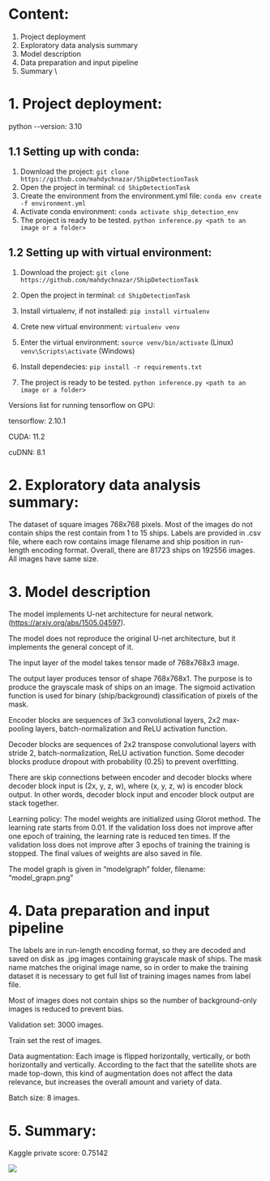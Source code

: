 ﻿# Content:

1. Project deployment
2. Exploratory data analysis summary
3. Model description
4. Data preparation and input pipeline
5. Summary
 \

# 1. Project deployment:

python --version: 3.10

## 1.1 Setting up with conda:
1. Download the project:
```git clone https://github.com/mahdychnazar/ShipDetectionTask```
2. Open the project in terminal:
```cd ShipDetectionTask```
2. Create the environment from the environment.yml file:
```conda env create -f environment.yml```
3. Activate conda environment:
```conda activate ship_detection_env```
4. The project is ready to be tested.
``` python inference.py <path to an image or a folder> ```


## 1.2 Setting up with virtual environment:
1. Download the project:
```git clone https://github.com/mahdychnazar/ShipDetectionTask```
2. Open the project in terminal:
```cd ShipDetectionTask```
3. Install virtualenv, if not installed:
```pip install virtualenv```
4. Crete new virtual environment:
```virtualenv venv```
5. Enter the virtual environment:
```source venv/bin/activate``` (Linux)
```venv\Scripts\activate``` (Windows)

6. Install dependecies:
```pip install -r requirements.txt```
7. The project is ready to be tested.
``` python inference.py <path to an image or a folder> ```

Versions list for running tensorflow on GPU:

tensorflow: 2.10.1

CUDA: 11.2

cuDNN: 8.1

# 2. Exploratory data analysis summary:

The dataset of square images 768x768 pixels. Most of the images do not contain ships the rest contain from 1 to 15 ships. Labels are provided in .csv file, where each row contains image filename and ship position in run-length encoding format. Overall, there are 81723 ships on 192556 images. All images have same size. 

# 3. Model description

The model implements U-net architecture for neural network. (<https://arxiv.org/abs/1505.04597>).

The model does not reproduce the original U-net architecture, but it implements the general concept of it.

The input layer of the model takes tensor made of 768x768x3 image.

The output layer produces tensor of shape 768x768x1. The purpose is to produce the grayscale mask of ships on an image. The sigmoid activation function is used for binary (ship/background) classification of pixels of the mask.

Encoder blocks are sequences of 3x3 convolutional layers, 2x2 max-pooling layers, batch-normalization and ReLU activation function.

Decoder blocks are sequences of 2x2 transpose convolutional layers with stride 2, batch-normalization, ReLU activation function. Some decoder blocks produce dropout with probability (0.25) to prevent overfitting.

There are skip connections between encoder and decoder blocks where decoder block input is (2x, y, z, w), where (x, y, z, w) is encoder block output. In other words, decoder block input and encoder block output are stack together.

Learning policy: The model weights are initialized using Glorot method. The learning rate starts from 0.01. If the validation loss does not improve after one epoch of training, the learning rate is reduced ten times. If the validation loss does not improve after 3 epochs of training the training is stopped. The final values of weights are also saved in file.

The model graph is given in “modelgraph” folder, filename: “model\_grapn.png”

# 4. Data preparation and input pipeline

The labels are in run-length encoding format, so they are decoded and saved on disk as .jpg images containing grayscale mask of ships. The mask name matches the original image name, so in order to make the training dataset it is necessary to get full list of training images names from label file.

Most of images does not contain ships so the number of background-only images is reduced to prevent bias.

Validation set: 3000 images.

Train set the rest of images.

Data augmentation: Each image is flipped horizontally, vertically, or both horizontally and vertically. According to the fact that the satellite shots are made top-down, this kind of augmentation does not affect the data relevance, but increases the overall amount and variety of data.

Batch size: 8 images.

# 5. Summary:

Kaggle private score: 0.75142

![](Aspose.Words.ca97ab67-cb41-41cb-b590-cd045f289e76.001.png)
